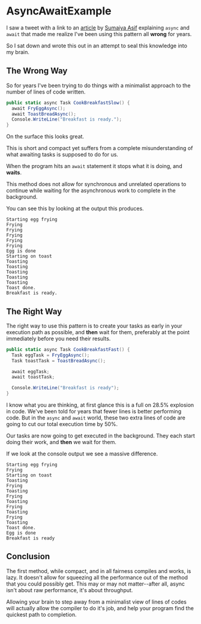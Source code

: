 # AsyncAwaitExample

I saw a tweet with a link to an [article](https://dev.to/sumaiyaasif/async-and-await-and-what-is-it-actually-doing-34l) by [Sumaiya Asif](https://twitter.com/asif_i_care) explaining `async` and `await` that made me realize I've been using this pattern all __wrong__ for years.

So I sat down and wrote this out in an attempt to seal this knowledge into my brain.

## The Wrong Way

So for years I've been trying to do things with a minimalist approach to the number of lines of code written.

```cs
public static async Task CookBreakfastSlow() {
  await FryEggAsync();
  await ToastBreadAsync();
  Console.WriteLine("Breakfast is ready.");
}
```

On the surface this looks great.

This is short and compact yet suffers from a complete misunderstanding of what awaiting tasks is supposed to do for us.

When the program hits an `await` statement it stops what it is doing, and __waits__.

This method does not allow for synchronous and unrelated operations to continue while waiting for the asynchronous work to complete in the background.

You can see this by looking at the output this produces.

```console
Starting egg frying
Frying
Frying
Frying
Frying
Frying
Egg is done
Starting on toast
Toasting
Toasting
Toasting
Toasting
Toasting
Toast done.
Breakfast is ready.
```

## The Right Way

The right way to use this pattern is to create your tasks as early in your execution path as possible, and __then__ wait for them, preferably at the point immediately before you need their results.

```cs
public static async Task CookBreakfastFast() {
  Task eggTask = FryEggAsync();
  Task toastTask = ToastBreadAsync();

  await eggTask;
  await toastTask;

  Console.WriteLine("Breakfast is ready");
}
```

I know what you are thinking, at first glance this is a full on 28.5% explosion in code.  We've been told for years that fewer lines is better performing code.  But in the `async` and `await` world, these two extra lines of code are going to cut our total execution time by 50%.

Our tasks are now going to get executed in the background.  They each start doing their work, and __then__ we wait for them.

If we look at the console output we see a massive difference.

```console
Starting egg frying
Frying
Starting on toast
Toasting
Frying
Toasting
Frying
Toasting
Frying
Toasting
Frying
Toasting
Toast done.
Egg is done
Breakfast is ready
```

## Conclusion

The first method, while compact, and in all fairness compiles and works, is lazy. It doesn't allow for squeezing all the performance out of the method that you could possibly get. This may or may not matter--after all, async isn't about raw performance, it's about throughput.

Allowing your brain to step away from a minimalist view of lines of codes will actually allow the compiler to do it's job, and help your program find the quickest path to completion.

